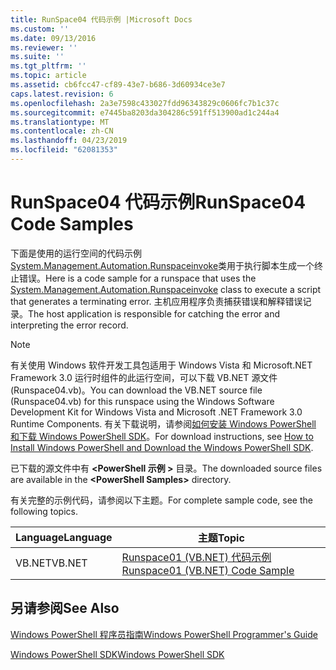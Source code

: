 ```yaml
---
title: RunSpace04 代码示例 |Microsoft Docs
ms.custom: ''
ms.date: 09/13/2016
ms.reviewer: ''
ms.suite: ''
ms.tgt_pltfrm: ''
ms.topic: article
ms.assetid: cb6fcc47-cf89-43e7-b686-3d60934ce3e7
caps.latest.revision: 6
ms.openlocfilehash: 2a3e7598c433027fdd96343829c0606fc7b1c37c
ms.sourcegitcommit: e7445ba8203da304286c591ff513900ad1c244a4
ms.translationtype: MT
ms.contentlocale: zh-CN
ms.lasthandoff: 04/23/2019
ms.locfileid: "62081353"
---
```

# <a name="runspace04-code-samples"></a><span data-ttu-id="bea94-102">RunSpace04 代码示例</span><span class="sxs-lookup"><span data-stu-id="bea94-102">RunSpace04 Code Samples</span></span>

<span data-ttu-id="bea94-103">下面是使用的运行空间的代码示例[System.Management.Automation.Runspaceinvoke](/dotnet/api/System.Management.Automation.RunspaceInvoke)类用于执行脚本生成一个终止错误。</span><span class="sxs-lookup"><span data-stu-id="bea94-103">Here is a code sample for a runspace that uses the [System.Management.Automation.Runspaceinvoke](/dotnet/api/System.Management.Automation.RunspaceInvoke) class to execute a script that generates a terminating error.</span></span> <span data-ttu-id="bea94-104">主机应用程序负责捕获错误和解释错误记录。</span><span class="sxs-lookup"><span data-stu-id="bea94-104">The host application is responsible for catching the error and interpreting the error record.</span></span>

> [!NOTE]
> <span data-ttu-id="bea94-105">有关使用 Windows 软件开发工具包适用于 Windows Vista 和 Microsoft.NET Framework 3.0 运行时组件的此运行空间，可以下载 VB.NET 源文件 (Runspace04.vb)。</span><span class="sxs-lookup"><span data-stu-id="bea94-105">You can download the VB.NET source file (Runspace04.vb) for this runspace using the Windows Software Development Kit for Windows Vista and Microsoft .NET Framework 3.0 Runtime Components.</span></span> <span data-ttu-id="bea94-106">有关下载说明，请参阅[如何安装 Windows PowerShell 和下载 Windows PowerShell SDK](/powershell/developer/installing-the-windows-powershell-sdk)。</span><span class="sxs-lookup"><span data-stu-id="bea94-106">For download instructions, see [How to Install Windows PowerShell and Download the Windows PowerShell SDK](/powershell/developer/installing-the-windows-powershell-sdk).</span></span>
>
> <span data-ttu-id="bea94-107">已下载的源文件中有 **\<PowerShell 示例 >** 目录。</span><span class="sxs-lookup"><span data-stu-id="bea94-107">The downloaded source files are available in the **\<PowerShell Samples>** directory.</span></span>

<span data-ttu-id="bea94-108">有关完整的示例代码，请参阅以下主题。</span><span class="sxs-lookup"><span data-stu-id="bea94-108">For complete sample code, see the following topics.</span></span>

|<span data-ttu-id="bea94-109">Language</span><span class="sxs-lookup"><span data-stu-id="bea94-109">Language</span></span>|<span data-ttu-id="bea94-110">主题</span><span class="sxs-lookup"><span data-stu-id="bea94-110">Topic</span></span>|
|--------------|-----------|
|<span data-ttu-id="bea94-111">VB.NET</span><span class="sxs-lookup"><span data-stu-id="bea94-111">VB.NET</span></span>|[<span data-ttu-id="bea94-112">Runspace01 (VB.NET) 代码示例</span><span class="sxs-lookup"><span data-stu-id="bea94-112">Runspace01 (VB.NET) Code Sample</span></span>](./runspace01-vb-net-code-sample.md)|

## <a name="see-also"></a><span data-ttu-id="bea94-113">另请参阅</span><span class="sxs-lookup"><span data-stu-id="bea94-113">See Also</span></span>

[<span data-ttu-id="bea94-114">Windows PowerShell 程序员指南</span><span class="sxs-lookup"><span data-stu-id="bea94-114">Windows PowerShell Programmer's Guide</span></span>](./windows-powershell-programmer-s-guide.md)

[<span data-ttu-id="bea94-115">Windows PowerShell SDK</span><span class="sxs-lookup"><span data-stu-id="bea94-115">Windows PowerShell SDK</span></span>](../windows-powershell-reference.md)